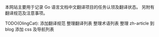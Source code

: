 本网站主要用于记录 Go 语言文档中文翻译项目的任务认领及翻译状态。
另附有翻译规范及注意事项。

TODO(OlingCat):
添加翻译规范
整理翻译列表
整理术语列表
整理 zh-article 到 blog
添加 css 及导航列表
